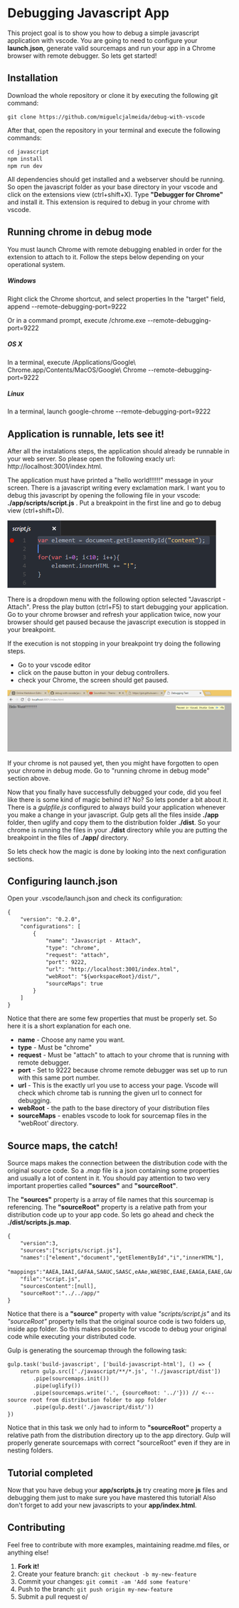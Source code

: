 # Debugging Javascript App

This project goal is to show you how to debug a simple javascript application with vscode. You are going to need to configure your **launch.json**, generate valid sourcemaps and run your app in a Chrome browser with remote debugger. So lets get started!

## Installation

Download the whole repository or clone it by executing the following git command:

```
git clone https://github.com/miguelcjalmeida/debug-with-vscode
```

After that, open the repository in your terminal and execute the following commands:

```
cd javascript
npm install
npm run dev
```

All dependencies should get installed and a webserver should be running. So open the javascript folder as your base directory in your vscode and click on the extensions view (ctrl+shift+X). Type **"Debugger for Chrome"** and install it. This extension is required to debug in your chrome with vscode.

## Running chrome in debug mode
You must launch Chrome with remote debugging enabled in order for the extension to attach to it. Follow the steps below depending on your operational system.

##### Windows

Right click the Chrome shortcut, and select properties
In the "target" field, append --remote-debugging-port=9222

Or in a command prompt, execute <path to chrome>/chrome.exe --remote-debugging-port=9222
##### OS X

In a terminal, execute /Applications/Google\ Chrome.app/Contents/MacOS/Google\ Chrome --remote-debugging-port=9222

##### Linux

In a terminal, launch google-chrome --remote-debugging-port=9222

## Application is runnable, lets see it!

After all the instalations steps, the application should already be runnable in your web server. So please open the following exacly url: http://localhost:3001/index.html.

The application must have printed a "hello world!!!!!!" message in your screen. There is a javascript writing every exclamation mark. I want you to debug this javascript by opening the following file in your vscode: **./app/scripts/script.js** . Put a breakpoint in the first line and go to debug view (ctrl+shift+D).

![javascript piece of code with breakpoint](../content/javascript-breakpoint.png)

There is a dropdown menu with the following option selected "Javascript - Attach". Press the play button (ctrl+F5) to start debugging your application. Go to your chrome browser and refresh your application twice, now your browser should get paused because the javascript execution is stopped in your breakpoint.

If the execution is not stopping in your breakpoint try doing the following steps.
* Go to your vscode editor
* click on the pause button in your debug controllers.
* check your Chrome, the screen should get paused.

![chrome paused screen](../content/chrome-paused.png)

If your chrome is not paused yet, then you might have forgotten to open your chrome in debug mode. Go to "running chrome in debug mode" section above.

Now that you finally have successfully debugged your code, did you feel like there is some kind of magic behind it? No? So lets ponder a bit about it. There is a *gulpfile.js* configured to always build your application whenever you make a change in your javascript. Gulp gets all the files inside **./app** folder, then uglify and copy them to the distribution folder **./dist**. So your chrome is running the files in your **./dist** directory while you are putting the breakpoint in the files of **./app/** directory.

So lets check how the magic is done by looking into the next configuration sections.

## Configuring launch.json

Open your .vscode/launch.json and check its configuration:

```
{
    "version": "0.2.0",
    "configurations": [
        {
            "name": "Javascript - Attach",
            "type": "chrome",
            "request": "attach",
            "port": 9222,
            "url": "http://localhost:3001/index.html",
            "webRoot": "${workspaceRoot}/dist/",
            "sourceMaps": true
        }
    ]
}
```
Notice that there are some few properties that must be properly set. So here it is a short explanation for each one.

* **name** - Choose any name you want.
* **type** - Must be "chrome"
* **request** - Must be "attach" to attach to your chrome that is running with remote debugger.
* **port** - Set to 9222 because chrome remote debugger was set up to run with this same port number.
* **url** - This is the exactly url you use to access your page. Vscode will check which chrome tab is running the given url to connect for debugging.
* **webRoot** - the path to the base directory of your distribution files
* **sourceMaps** - enables vscode to look for sourcemap files in the "webRoot' directory.

## Source maps, the catch!

Source maps makes the connection between the distribution code with the original source code. So a *.map* file is a json containing some properties and usually a lot of content in it. You should pay attention to two very important properties called **"sources"** and **"sourceRoot"**.

The **"sources"** property is a array of file names that this sourcemap is referencing. The **"sourceRoot"** property is a relative path from your distribution code up to your app code. So lets go ahead and check the **./dist/scripts.js.map**.

```
{
    "version":3,
    "sources":["scripts/script.js"],
    "names":["element","document","getElementById","i","innerHTML"],
    "mappings":"AAEA,IAAI,GAFAA,SAAUC,SAASC,eAAe,WAE9BC,EAAE,EAAGA,EAAE,GAAIA,IACfH,QAAQI,WAAa",
    "file":"script.js",
    "sourcesContent":[null],
    "sourceRoot":"../../app/"
}
```

Notice that there is a **"source"** property with value *"scripts/script.js"* and its *"sourceRoot"* property tells that the original source code is two folders up, inside app folder. So this makes possible for vscode to debug your original code while executing your distributed code.

Gulp is generating the sourcemap through the following task:

```
gulp.task('build-javascript', ['build-javascript-html'], () => {
    return gulp.src(['./javascript/**/*.js', '!./javascript/dist'])
        .pipe(sourcemaps.init())
        .pipe(uglify())
        .pipe(sourcemaps.write('.', {sourceRoot: '../'})) // <--- source root from distribution folder to app folder
        .pipe(gulp.dest('./javascript/dist/'))
})
```

Notice that in this task we only had to inform to **"sourceRoot"** property a relative path from the distribution directory up to the app directory. Gulp will properly generate sourcemaps with correct "sourceRoot" even if they are in nesting folders.

## Tutorial completed

Now that you have debug your **app/scripts.js** try creating more **js** files and debugging them just to make sure you have mastered this tutorial! Also don't forget to add your new javascripts to your **app/index.html**.

## Contributing

Feel free to contribute with more examples, maintaining readme.md files, or anything else!

1. **Fork it!**
2. Create your feature branch: `git checkout -b my-new-feature`
3. Commit your changes: `git commit -am 'Add some feature'`
4. Push to the branch: `git push origin my-new-feature`
5. Submit a pull request o/

[//]: # (references that made possible writing this application example and its readme.md file)

   [dill]: <https://github.com/joemccann/dillinger>
   [readme template]: <https://gist.githubusercontent.com/zenorocha/4526327/raw/5b41e986a8ac81cf97f53cb2015f07b21c0795b9/README.md>
   [Microsoft vscode debug tutorial]: https://code.visualstudio.com/Docs/editor/debugging
   [Debugger for chrome]: https://github.com/Microsoft/vscode-chrome-debug/blob/master/README.md
